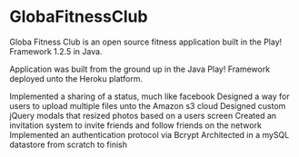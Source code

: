 GlobaFitnessClub
================

Globa Fitness Club is an open source fitness application built in the Play! Framework 1.2.5 in Java.

Application was built from the ground up in the Java Play! Framework deployed unto the Heroku platform.

Implemented a sharing of a status, much like facebook
Designed a way for users to upload multiple files unto the Amazon s3 cloud
Designed custom jQuery modals that resized photos based on a users screen
Created an invitation system to invite friends and follow friends on the network
Implemented an authentication protocol via Bcrypt
Architected in a mySQL datastore from scratch to finish

